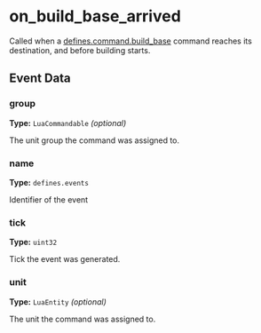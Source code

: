 # on_build_base_arrived

Called when a [defines.command.build_base](runtime:defines.command.build_base) command reaches its destination, and before building starts.

## Event Data

### group

**Type:** `LuaCommandable` *(optional)*

The unit group the command was assigned to.

### name

**Type:** `defines.events`

Identifier of the event

### tick

**Type:** `uint32`

Tick the event was generated.

### unit

**Type:** `LuaEntity` *(optional)*

The unit the command was assigned to.

